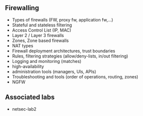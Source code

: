 ## Firewalling

- Types of firewalls (FW, proxy fw, application fw,...)
- Stateful and stateless filtering
- Access Control List (IP, MAC)
- Layer 2 / Layer 3 firewalls
- Zones, Zone based firewalls
- NAT types
- Firewall deployment architectures, trust boundaries
- Rules, filtering strategies (allow/deny-lists, in/out filtering)
- Logging and monitoring (matches)
- high-availability 
- administration tools (managers, UIs, APIs)
- Troubleshooting and tools (order of operations, routing, zones)
- NGFW

## Associated labs

- netsec-lab2

